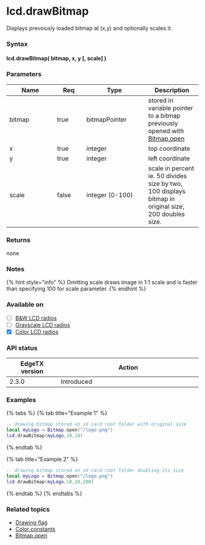 # lcd.drawBitmap

Displays prevoiusly loaded bitmap at (x,y) and optionally scales it.

### Syntax

#### lcd.drawBitmap( bitmap, x, y \[, scale] )

### Parameters

<table><thead><tr><th width="109">Name</th><th width="61" data-type="checkbox">Req</th><th width="146">Type</th><th>Description</th></tr></thead><tbody><tr><td>bitmap</td><td>true</td><td>bitmapPointer</td><td>stored in variable pointer to a bitmap previously opened with <a href="../bitmap/open.md">Bitmap.open</a></td></tr><tr><td>x</td><td>true</td><td>integer</td><td>top coordinate</td></tr><tr><td>y</td><td>true</td><td>integer</td><td>left coordinate</td></tr><tr><td>scale</td><td>false</td><td>integer (0-100)</td><td>scale in percent ie. 50 divides size by two, 100 displays bitmap in original size, 200 doubles size.</td></tr></tbody></table>

### Returns

none

### Notes

{% hint style="info" %}
Omitting scale draws image in 1:1 scale and is faster than specifying 100 for scale parameter.
{% endhint %}

### Available on

* [ ] [B\&W LCD radios](../../overview/radios/#radios-with-b-and-w-lcd-screen)
* [ ] [Grayscale LCD radios](../../overview/radios/#radios-with-grayscale-lcd-screen)
* [x] [Color LCD radios](../../overview/radios/#radios-with-color-lcd-screen)

### API status

<table><thead><tr><th width="166">EdgeTX version</th><th width="573">Action</th></tr></thead><tbody><tr><td>2.3.0</td><td>Introduced</td></tr></tbody></table>

### Examples&#x20;

{% tabs %}
{% tab title="Example 1" %}
```lua
-- drawing bitmap stored on sd card root folder with original size
local myLogo = Bitmap.open("/logo.png")
lcd.drawBitmap(myLogo,10,10)
```
{% endtab %}

{% tab title="Example 2" %}
```lua
-- drawing bitmap stored on sd card root folder doubling its size
local myLogo = Bitmap.open("/logo.png")
lcd.drawBitmap(myLogo,10,10,200)
```
{% endtab %}
{% endtabs %}

### Related topics

* [Drawing flag](../../lua-api-programming/drawing-flags-and-colors.md)
* [Color constants](../constants/color-constants.md)
* [Bitmap.open](../bitmap/open.md)

